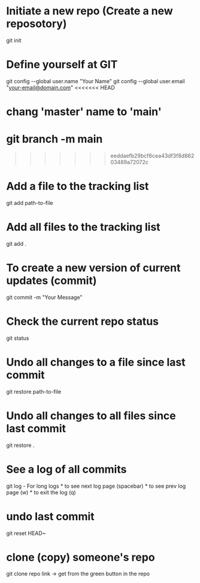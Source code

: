 # Initiate a new repo (Create a new reposotory)
git init

# Define yourself at GIT
git config --global user.name "Your Name"
git config --global user.email "your-email@domain.com"
<<<<<<< HEAD
# chang 'master' name to 'main'
git branch -m main
=======
>>>>>>> eeddaefb29bcf6cea43df3f8d86203489a72072c

# Add a file to the tracking list
git add path-to-file

# Add all files to the tracking list
git add .

# To create a new version of current updates (commit)
git commit -m "Your Message"

# Check the current repo status
git status

# Undo all changes to a file since last commit
git restore path-to-file

# Undo all changes to all files since last commit
git restore .

# See a log of all commits
git log
    - For long logs
        * to see next log page (spacebar)
        * to see prev log page (w)
        * to exit the log (q)

# undo last commit
git reset HEAD~

# clone (copy) someone's repo
git clone repo link -> get from the green button in the repo